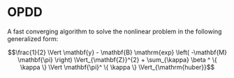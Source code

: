 # OPDD
A fast converging algorithm to solve the nonlinear problem in the following generalized form:

$$\frac{1}{2} \Vert \mathbf{y} - \mathbf{B} \mathrm{exp} \left( -\mathbf{M} \mathbf{\pi} \right) \Vert_{\mathbf{Z}}^{2} + \sum_{\kappa} \beta ^ \{ \kappa \} \Vert \mathbf{\pi}^ \{ \kappa \} \Vert_{\mathrm{huber}}$$
